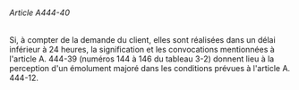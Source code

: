 ###### Article A444-40

Si, à compter de la demande du client, elles sont réalisées dans un délai inférieur à 24 heures, la signification et les convocations mentionnées à l'article A. 444-39 (numéros 144 à 146 du tableau 3-2) donnent lieu à la perception d'un émolument majoré dans les conditions prévues à l'article A. 444-12.

